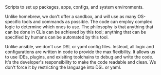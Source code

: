 Scripts to set up packages, apps, configs, and system environments.

Unlike homebrew, we don't offer a sandbox, and will use as many OS-specific
tools and commands as possible. The code can employ complex logic to determine
which ones to use. The philosophy is that anything that can be done in CLIs can
be achieved by this tool; anything that can be specified by humans can be
automated by this tool.

Unlike ansible, we don't use DSL or yaml config files. Instead, all logic and
configurations are written in code to provide the max flexibility. It allows us
to use IDEs, plugins, and exisiting toolchains to debug and write the code. It's
the developer's responsibility to make the code readable and clean. We don't
force it by restricting the language into DSL or yaml.
